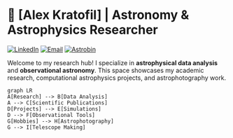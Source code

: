 # 🌌 [Alex Kratofil] | Astronomy & Astrophysics Researcher

[![LinkedIn](https://img.shields.io/badge/LinkedIn-Connect-blue)](your-linkedin)
[![Email](https://img.shields.io/badge/Email-Contact%20Me-red)](mailto:your-email@domain.com)
[![Astrobin](https://img.shields.io/badge/Astrobin-Astrophotography-green)](your-astrobin-link)

Welcome to my research hub! I specialize in **astrophysical data analysis** and **observational astronomy**. This space showcases my academic research, computational astrophysics projects, and astrophotography work.

```mermaid
graph LR
A[Research] --> B[Data Analysis]
A --> C[Scientific Publications]
D[Projects] --> E[Simulations]
D --> F[Observational Tools]
G[Hobbies] --> H[Astrophotography]
G --> I[Telescope Making]
